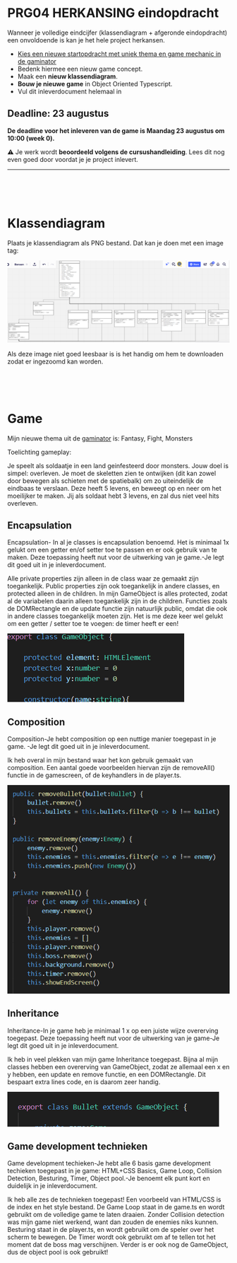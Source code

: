 # PRG04 HERKANSING eindopdracht 

Wanneer je volledige eindcijfer (klassendiagram + afgeronde eindopdracht) een onvoldoende is kan je het hele project herkansen. 

- [Kies een nieuwe startopdracht met uniek thema en game mechanic in de gaminator](https://hr-cmgt.github.io/gaminator/) 
- Bedenk hiermee een nieuw game concept. 
- Maak een **nieuw klassendiagram**. 
- **Bouw je nieuwe game** in Object Oriented Typescript.
- Vul dit inleverdocument helemaal in

## Deadline: 23 augustus

**De deadline voor het inleveren van de game is Maandag 23 augustus om 10:00 (week 0).**

⚠️ Je werk wordt **beoordeeld volgens de cursushandleiding**. Lees dit nog even goed door voordat je je project inlevert.

---

<br>
<br>
<Br>

# Klassendiagram

Plaats je klassendiagram als PNG bestand. Dat kan je doen met een image tag:

<img src="klassendiagram.PNG">

Als deze image niet goed leesbaar is is het handig om hem te downloaden zodat er ingezoomd kan worden.

<br>
<br>
<Br>

# Game

Mijn nieuwe thema uit de [gaminator](https://hr-cmgt.github.io/gaminator/) is: Fantasy, Fight, Monsters

Toelichting gameplay:

Je speelt als soldaatje in een land geinfesteerd door monsters. Jouw doel is simpel: overleven. Je moet de skeletten zien te ontwijken (dit kan zowel door bewegen als schieten met de spatiebalk) om zo uiteindelijk de eindbaas te verslaan. Deze heeft 5 levens, en beweegt op en neer om het moeilijker te maken. Jij als soldaat hebt 3 levens, en zal dus niet veel hits overleven.

## Encapsulation

Encapsulation- In al je classes is encapsulation benoemd. Het is minimaal 1x gelukt om een getter en/of setter toe te passen en er ook gebruik van te maken. Deze toepassing heeft nut voor de uitwerking van je game.-Je legt dit goed uit in je inleverdocument.

Alle private properties zijn alleen in de class waar ze gemaakt zijn toegankelijk. Public properties zijn ook toegankelijk in andere classes, en protected alleen in de children. In mijn GameObject is alles protected, zodat al de variabelen daarin alleen toegankelijk zijn in de children. Functies zoals de DOMRectangle en de update functie zijn natuurlijk public, omdat die ook in andere classes toegankelijk moeten zijn. Het is me deze keer wel gelukt om een getter / setter toe te voegen: de timer heeft er een!

<img src="encapsulation.PNG">


## Composition

Composition-Je hebt composition op een nuttige manier toegepast in je game. -Je legt dit goed uit in je inleverdocument.

Ik heb overal in mijn bestand waar het kon gebruik gemaakt van composition. Een aantal goede voorbeelden hiervan zijn de removeAll() functie in de gamescreen, of de keyhandlers in de player.ts.

<img src="composition.PNG">


## Inheritance

Inheritance-In je game heb je minimaal 1 x op een juiste wijze overerving toegepast. Deze toepassing heeft nut voor de uitwerking van je game-Je legt dit goed uit in je inleverdocument.

Ik heb in veel plekken van mijn game Inheritance toegepast. Bijna al mijn classes hebben een overerving van GameObject, zodat ze allemaal een x en y hebben, een update en remove functie, en een DOMRectangle. Dit bespaart extra lines code, en is daarom zeer handig.


<img src="inheritance.PNG">


## Game development technieken

Game development techieken-Je hebt alle 6 basis game development techieken toegepast in je game: HTML+CSS Basics, Game Loop, Collision Detection, Besturing, Timer, Object pool.-Je benoemt elk punt kort en duidelijk in je inleverdocument.

Ik heb alle zes de technieken toegepast! Een voorbeeld van HTML/CSS is de index en het style bestand. De Game Loop staat in de game.ts en wordt gebruikt om de volledige game te laten draaien. Zonder Collision detection was mijn game niet werkend, want dan zouden de enemies niks kunnen. Besturing staat in de player.ts, en wordt gebruikt om de speler over het scherm te bewegen. De Timer wordt ook gebruikt om af te tellen tot het moment dat de boss mag verschijnen. Verder is er ook nog de GameObject, dus de object pool is ook gebruikt!